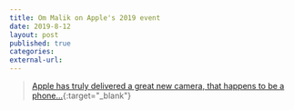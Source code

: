 ```yaml
---
title: Om Malik on Apple's 2019 event
date: 2019-8-12
layout: post
published: true
categories:
external-url:
---
```


>[Apple has truly delivered a great new camera, that happens to be a phone…](https://om.co/2019/09/11/about-apple-iphone-11-pro-camera/){:target="_blank"}